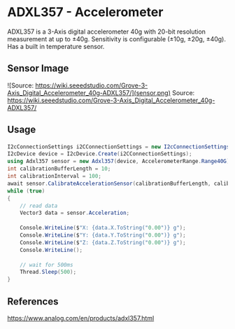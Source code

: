 # ADXL357 - Accelerometer

ADXL357 is a 3-Axis digital accelerometer 40g with 20-bit resolution measurement at up to ±40g.
Sensitivity is configurable (±10g, ±20g, ±40g).
Has a built in temperature sensor.

## Sensor Image

![Source: https://wiki.seeedstudio.com/Grove-3-Axis_Digital_Accelerometer_40g-ADXL357/](sensor.png)
Source: https://wiki.seeedstudio.com/Grove-3-Axis_Digital_Accelerometer_40g-ADXL357/

## Usage

```csharp
I2cConnectionSettings i2CConnectionSettings = new I2cConnectionSettings(1, Adxl357.DefaultI2CAddress);
I2cDevice device = I2cDevice.Create(i2CConnectionSettings);
using Adxl357 sensor = new Adxl357(device, AccelerometerRange.Range40G);
int calibrationBufferLength = 10;
int calibrationInterval = 100;
await sensor.CalibrateAccelerationSensor(calibrationBufferLength, calibrationInterval).ConfigureAwait(false);
while (true)
{
    // read data
    Vector3 data = sensor.Acceleration;

    Console.WriteLine($"X: {data.X.ToString("0.00")} g");
    Console.WriteLine($"Y: {data.Y.ToString("0.00")} g");
    Console.WriteLine($"Z: {data.Z.ToString("0.00")} g");
    Console.WriteLine();

    // wait for 500ms
    Thread.Sleep(500);
}
```

## References

https://www.analog.com/en/products/adxl357.html
